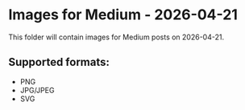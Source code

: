 # Images for Medium - 2026-04-21

This folder will contain images for Medium posts on 2026-04-21.

## Supported formats:
- PNG
- JPG/JPEG
- SVG
